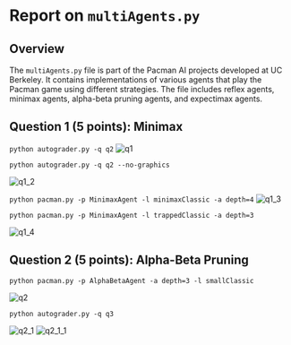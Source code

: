# Report on `multiAgents.py`

## Overview
The `multiAgents.py` file is part of the Pacman AI projects developed at UC Berkeley. It contains implementations of various agents that play the Pacman game using different strategies. The file includes reflex agents, minimax agents, alpha-beta pruning agents, and expectimax agents.

## Question 1 (5 points): Minimax

`python autograder.py -q q2`
![q1](https://github.com/user-attachments/assets/4b0059c3-7c13-4a67-b774-5f5a093ad13f)

`python autograder.py -q q2 --no-graphics`

![q1_2](https://github.com/user-attachments/assets/0f1ab0d7-46c6-4096-9e73-9e9cd17756be)

`python pacman.py -p MinimaxAgent -l minimaxClassic -a depth=4`
![q1_3](https://github.com/user-attachments/assets/dfb90594-b0cb-4928-ac10-3be6b16a3a3c)

`python pacman.py -p MinimaxAgent -l trappedClassic -a depth=3`

![q1_4](https://github.com/user-attachments/assets/f8a946ab-5282-4895-af09-3d578e665cf0)

## Question 2 (5 points): Alpha-Beta Pruning
`python pacman.py -p AlphaBetaAgent -a depth=3 -l smallClassic`

![q2](https://github.com/user-attachments/assets/7e645c1a-dc2b-48f3-8757-60c8ad158b0a)

`python autograder.py -q q3`

![q2_1](https://github.com/user-attachments/assets/6eda36d0-d713-4a0f-9d6e-418b54dd9851)
![q2_1_1](https://github.com/user-attachments/assets/a008ee84-5292-46af-8d19-c8b22986f3f5)

